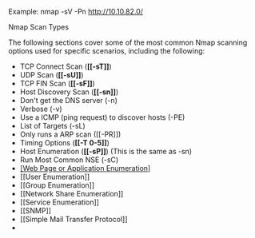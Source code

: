 Example: nmap -sV -Pn http://10.10.82.0/   

Nmap Scan Types

The following sections cover some of the most common Nmap scanning options used for specific scenarios, including the following:

- TCP Connect Scan (**[[-sT]]**)
- UDP Scan (**[[-sU]]**)
- TCP FIN Scan (**[[-sF]]**)
- Host Discovery Scan (**[[-sn]]**)
- Don't get the DNS server (-n)
- Verbose (-v)
- Use a ICMP (ping request) to discover hosts (-PE)
- List of Targets (-sL)
- Only runs a ARP scan ([[-PR]])
- Timing Options (**[[-T 0-5]]**)
- Host Enumeration (**[[-sP]]**) (This is the same as -sn)
- Run Most Common NSE (-sC)
- [[Web Page or Application Enumeration]](**-sV**)
- [[User Enumeration]]
- [[Group Enumeration]]
- [[Network Share Enumeration]]
- [[Service Enumeration]] 
- [[SNMP]]
- [[Simple Mail Transfer Protocol]]
- 